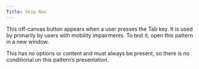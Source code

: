 ```yaml
---
Title: Skip Nav
---
```


This off-canvas button appears when a user presses the Tab key. It is used by primarily by users with mobility impairments. To test it, open this pattern in a new window.

This has no options or content and must always be present, so there is no conditional on this pattern’s presentation.
